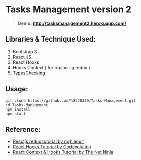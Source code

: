# Tasks Management version 2
> **Demo: http://tasksmanagement2.herokuapp.com/**

## Libraries & Technique Used:
1. Bootstrap 3
2. React JS
3. React Hooks
4. Hooks Context ( for replacing redux )
5. TypesChecking

## Usage:
```
git clone https://github.com/18520339/Tasks-Management.git
cd Tasks-Management
npm install
npm start
```

## Reference:
- [Reactjs redux tutorial by nghiepuit](https://www.youtube.com/playlist?list=PLJ5qtRQovuEOoKffoCBzTfvzMTTORnoyp)
- [React Hooks Tutorial by Codevolution](https://www.youtube.com/playlist?list=PLC3y8-rFHvwisvxhZ135pogtX7_Oe3Q3A)
- [React Context & Hooks Tutorial by The Net Ninja](https://www.youtube.com/playlist?list=PL4cUxeGkcC9hNokByJilPg5g9m2APUePI)
